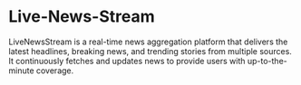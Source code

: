 # Live-News-Stream
LiveNewsStream is a real-time news aggregation platform that delivers the latest headlines, breaking news, and trending stories from multiple sources. It continuously fetches and updates news to provide users with up-to-the-minute coverage.
